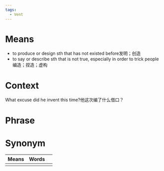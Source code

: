 ```yaml
---
tags:
  - Vent
---
```

# Means
- to produce or design sth that has not existed before发明；创造
- to say or describe sth that is not true, especially in order to trick people编造；捏造；虚构
# Context
What excuse did he invent this time?他这次编了什么借口？
# Phrase

# Synonym
| Means | Words |     |
| ----- | ----- | --- |
|       |       |     |
